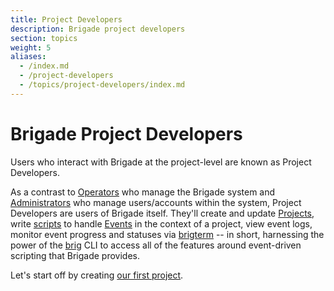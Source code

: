 ```yaml
---
title: Project Developers
description: Brigade project developers
section: topics
weight: 5
aliases:
  - /index.md
  - /project-developers
  - /topics/project-developers/index.md
---
```


# Brigade Project Developers

Users who interact with Brigade at the project-level are known as Project
Developers.

As a contrast to [Operators] who manage the Brigade system and [Administrators]
who manage users/accounts within the system, Project Developers are users
of Brigade itself.  They'll create and update [Projects], write [scripts] to
handle [Events] in the context of a project, view event logs, monitor event
progress and statuses via [brigterm] -- in short, harnessing the power of the
[brig] CLI to access all of the features around event-driven scripting that
Brigade provides.

Let's start off by creating [our first project][Projects].

[Operators]: ../operators
[Administrators]: ../administrators
[Projects]: /projects
[scripts]: ../scripting
[Events]: /events
[brigterm]: /brigterm
[brig]: /brig